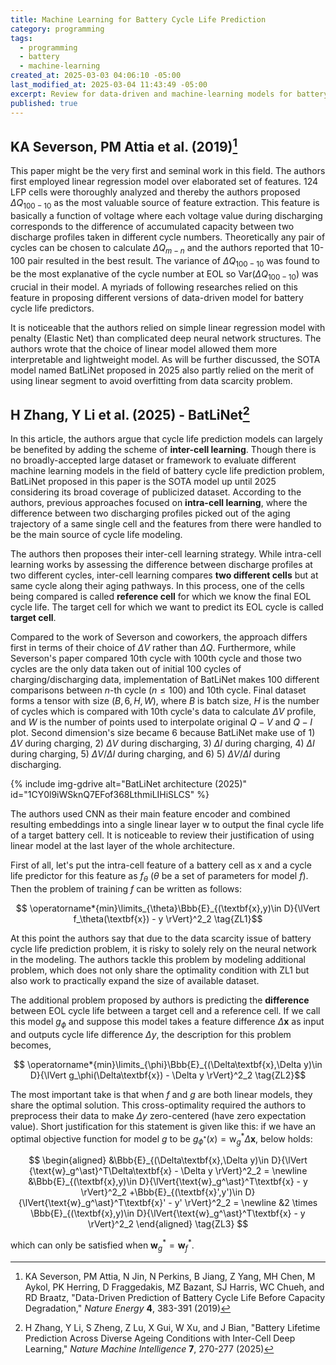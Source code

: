 ```yaml
---
title: Machine Learning for Battery Cycle Life Prediction
category: programming
tags:
  - programming
  - battery
  - machine-learning
created_at: 2025-03-03 04:06:10 -05:00
last_modified_at: 2025-03-04 11:43:49 -05:00
excerpt: Review for data-driven and machine-learning models for battery cycle life prediction problem
published: true
---
```

## KA Severson, PM Attia et al. (2019)[^1]

This paper might be the very first and seminal work in this field.  The authors first employed linear regression model over elaborated set of features.  124 LFP cells were thoroughly analyzed and thereby the authors proposed $\Delta Q_{100-10}$ as the most valuable source of feature extraction.  This feature is basically a function of voltage where each voltage value during discharging corresponds to the difference of accumulated capacity between two discharge profiles taken in different cycle numbers.  Theoretically any pair of cycles can be chosen to calculate $\Delta Q_{m-n}$ and the authors reported that 10-100 pair resulted in the best result.  The variance of $\Delta Q_{100-10}$ was found to be the most explanative of the cycle number at EOL so $\text{Var}(\Delta Q_{100-10})$ was crucial in their model.  A myriads of following researches relied on this feature in proposing different versions of data-driven model for battery cycle life predictors.

It is noticeable that the authors relied on simple linear regression model with penalty (Elastic Net) than complicated deep neural network structures.  The authors wrote that the choice of linear model allowed them more interpretable and lightweight model.  As will be further discussed, the SOTA model named BatLiNet proposed in 2025 also partly relied on the merit of using linear segment to avoid overfitting from data scarcity problem.

[^1]: KA Severson, PM Attia, N Jin, N Perkins, B Jiang, Z Yang, MH Chen, M Aykol, PK Herring, D Fraggedakis, MZ Bazant, SJ Harris, WC Chueh, and RD Braatz, "Data-Driven Prediction of Battery Cycle Life Before Capacity Degradation," *Nature Energy* **4**, 383-391 (2019)

## H Zhang, Y Li et al. (2025) - BatLiNet[^2]

In this article, the authors argue that cycle life prediction models can largely be benefited by adding the scheme of **inter-cell learning**.  Though there is no broadly-accepted large dataset or framework to evaluate different machine learning models in the field of battery cycle life prediction problem, BatLiNet proposed in this paper is the SOTA model up until 2025 considering its broad coverage of publicized dataset.  According to the authors, previous approaches focused on **intra-cell learning**, where the difference between two discharging profiles picked out of the aging trajectory of a same single cell and the features from there were handled to be the main source of cycle life modeling.

The authors then proposes their inter-cell learning strategy.  While intra-cell learning works by assessing the difference between discharge profiles at two different cycles, inter-cell learning compares **two different cells** but at same cycle along their aging pathways.  In this process, one of the cells being compared is called **reference cell** for which we know the final EOL cycle life.  The target cell for which we want to predict its EOL cycle is called **target cell**.

Compared to the work of Severson and coworkers, the approach differs first in terms of their choice of $\Delta V$ rather than $\Delta Q$.  Furthermore, while Severson's paper compared 10th cycle with 100th cycle and those two cycles are the only data taken out of initial 100 cycles of charging/discharging data, implementation of BatLiNet makes 100 different comparisons between $n$-th cycle ($n \le 100$) and 10th cycle.  Final dataset forms a tensor with size $(B, 6, H, W)$, where $B$ is batch size, $H$ is the number of cycles which is compared with 10th cycle's data to calculate $\Delta V$ profile, and $W$ is the number of points used to interpolate original $Q-V$ and $Q-I$ plot.  Second dimension's size became 6 because BatLiNet make use of 1) $\Delta V$ during charging, 2) $\Delta V$ during discharging, 3) $\Delta I$ during charging, 4) $\Delta I$ during charging, 5) $\Delta V / \Delta I$ during charging, and 6) 5) $\Delta V / \Delta I$ during discharging.

{% include img-gdrive alt="BatLiNet architecture (2025)" id="1CY0l9iWSknQ7EFof368LthmiLIHiSLCS" %}

The authors used CNN as their main feature encoder and combined resulting embeddings into a single linear layer $\text{w}$ to output the final cycle life of a target battery cell.  It is noticeable to review their justification of using linear model at the last layer of the whole architecture.

First of all, let's put the intra-cell feature of a battery cell as $\text{x}$ and a cycle life predictor for this feature as $f_\theta$ ($\theta$ be a set of parameters for model $f$).  Then the problem of training $f$ can be written as follows:

$$ \operatorname*{min}\limits_{\theta}\Bbb{E}_{(\textbf{x},y)\in D}{\lVert f_\theta(\textbf{x}) - y \rVert}^2_2 \tag{ZL1}$$

At this point the authors say that due to the data scarcity issue of battery cycle life prediction problem, it is risky to solely rely on the neural network in the modeling.  The authors tackle this problem by modeling additional problem, which does not only share the optimality condition with $\text{ZL1}$ but also work to practically expand the size of available dataset.

The additional problem proposed by authors is predicting the **difference** between EOL cycle life between a target cell and a reference cell.  If we call this model $g_\phi$ and suppose this model takes a feature difference $\Delta\textbf{x}$ as input and outputs cycle life difference $\Delta y$, the description for this problem becomes,

$$ \operatorname*{min}\limits_{\phi}\Bbb{E}_{(\Delta\textbf{x},\Delta y)\in D}{\lVert g_\phi(\Delta\textbf{x}) - \Delta y \rVert}^2_2 \tag{ZL2}$$

The most important take is that when $f$ and $g$ are both linear models, they share the optimal solution.  This cross-optimality required the authors to preprocess their data to make $\Delta y$ zero-centered (have zero expectation value).  Short justification for this statement is given like this: if we have an optimal objective function for model $g$ to be $g_{\phi^\ast}(x)=\text{w}_g^\ast \Delta\textbf{x}$, below holds:

$$ \begin{aligned}
   &\Bbb{E}_{(\Delta\textbf{x},\Delta y)\in D}{\lVert {\text{w}_g^\ast}^T\Delta\textbf{x} - \Delta y \rVert}^2_2 = \newline
   &\Bbb{E}_{(\textbf{x},y)\in D}{\lVert{\text{w}_g^\ast}^T\textbf{x} - y \rVert}^2_2 
   +\Bbb{E}_{(\textbf{x}',y')\in D}{\lVert{\text{w}_g^\ast}^T\textbf{x}' - y' \rVert}^2_2
   = \newline
   &2 \times \Bbb{E}_{(\textbf{x},y)\in D}{\lVert{\text{w}_g^\ast}^T\textbf{x} - y \rVert}^2_2   \end{aligned} 
   \tag{ZL3} $$

which can only be satisfied when $\textbf{w}_g^* = \textbf{w}_f^*$.

[^2]: H Zhang, Y Li, S Zheng, Z Lu, X Gui, W Xu, and J Bian, "Battery Lifetime Prediction Across Diverse Ageing Conditions with Inter-Cell Deep Learning," *Nature Machine Intelligence* **7**, 270-277 (2025)